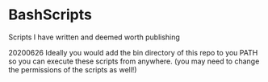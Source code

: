 # BashScripts
Scripts I have written and deemed worth publishing

20200626
Ideally you would add the bin directory of this repo to you PATH so you can execute these scripts from anywhere.
(you may need to change the permissions of the scripts as well!)
